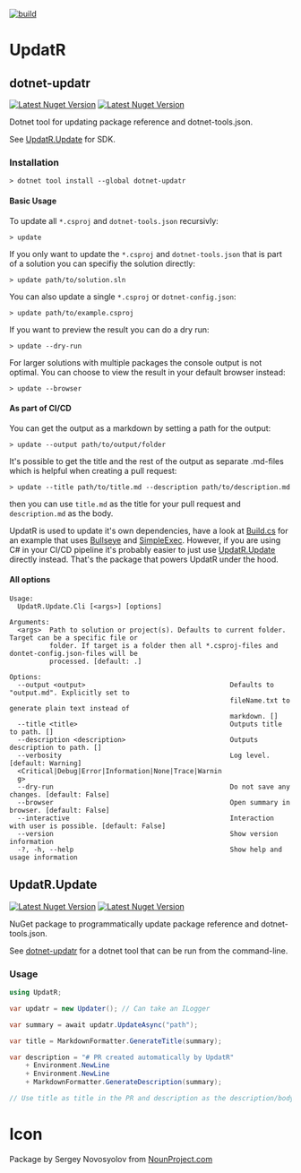 [![build](https://github.com/OskarKlintrot/UpdatR/actions/workflows/build.yml/badge.svg)](https://github.com/OskarKlintrot/UpdatR/actions/workflows/build.yml)

# UpdatR

## dotnet-updatr

[![Latest Nuget Version](https://badgen.net/nuget/v/dotnet-updatr/latest)](https://www.nuget.org/packages/dotnet-updatr/)
[![Latest Nuget Version](https://badgen.net/nuget/dt/dotnet-updatr)](https://www.nuget.org/packages/dotnet-updatr/)

Dotnet tool for updating package reference and dotnet-tools.json.

See [UpdatR.Update](#updatrupdate) for SDK.

### Installation

```
> dotnet tool install --global dotnet-updatr
```

#### Basic Usage

To update all `*.csproj` and `dotnet-tools.json` recursivly:

```
> update
```

If you only want to update the `*.csproj` and `dotnet-tools.json` that is part of a solution you can specifiy the solution directly:

```
> update path/to/solution.sln
```

You can also update a single `*.csproj` or `dotnet-config.json`:

```
> update path/to/example.csproj
```

If you want to preview the result you can do a dry run:

```
> update --dry-run
```

For larger solutions with multiple packages the console output is not optimal. You can choose to view the result in your default browser instead:

```
> update --browser
```

#### As part of CI/CD

You can get the output as a markdown by setting a path for the output:

```
> update --output path/to/output/folder
```

It's possible to get the title and the rest of the output as separate .md-files which is helpful when creating a pull request:

```
> update --title path/to/title.md --description path/to/description.md
```

then you can use `title.md` as the title for your pull request and `description.md` as the body.

UpdatR is used to update it's own dependencies, have a look at [Build.cs](https://github.com/OskarKlintrot/UpdatR/blob/main/tools/Build/Build.cs) for an example that uses [Bullseye](https://www.nuget.org/packages/Bullseye) and [SimpleExec](https://www.nuget.org/packages/SimpleExec). However, if you are using C# in your CI/CD pipeline it's probably easier to just use [UpdatR.Update](#updatrupdate) directly instead. That's the package that powers UpdatR under the hood.

#### All options

```
Usage:
  UpdatR.Update.Cli [<args>] [options]

Arguments:
  <args>  Path to solution or project(s). Defaults to current folder. Target can be a specific file or
          folder. If target is a folder then all *.csproj-files and dontet-config.json-files will be
          processed. [default: .]

Options:
  --output <output>                                    Defaults to "output.md". Explicitly set to
                                                       fileName.txt to generate plain text instead of
                                                       markdown. []
  --title <title>                                      Outputs title to path. []
  --description <description>                          Outputs description to path. []
  --verbosity                                          Log level. [default: Warning]
  <Critical|Debug|Error|Information|None|Trace|Warnin
  g>
  --dry-run                                            Do not save any changes. [default: False]
  --browser                                            Open summary in browser. [default: False]
  --interactive                                        Interaction with user is possible. [default: False]
  --version                                            Show version information
  -?, -h, --help                                       Show help and usage information
```

## UpdatR.Update

[![Latest Nuget Version](https://badgen.net/nuget/v/UpdatR.Update/latest)](https://www.nuget.org/packages/UpdatR.Update/)
[![Latest Nuget Version](https://badgen.net/nuget/dt/UpdatR.Update)](https://www.nuget.org/packages/UpdatR.Update/)

NuGet package to programmatically update package reference and dotnet-tools.json.

See [dotnet-updatr](#dotnet-updatr) for a dotnet tool that can be run from the command-line.

### Usage

```csharp
using UpdatR;

var updatr = new Updater(); // Can take an ILogger

var summary = await updatr.UpdateAsync("path");

var title = MarkdownFormatter.GenerateTitle(summary);

var description = "# PR created automatically by UpdatR"
    + Environment.NewLine
    + Environment.NewLine
    + MarkdownFormatter.GenerateDescription(summary);

// Use title as title in the PR and description as the description/body in the PR
```

# Icon
Package by Sergey Novosyolov from [NounProject.com](http://NounProject.com)
